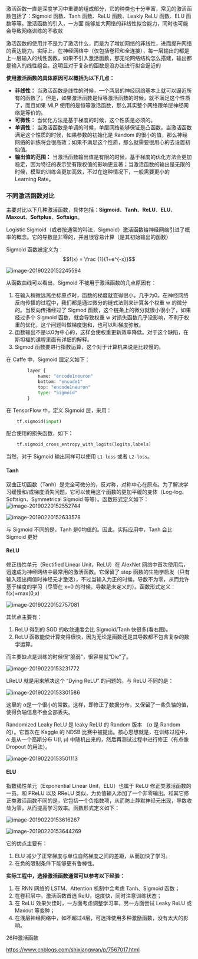 激活函数一直是深度学习中重要的组成部分，它的种类也十分丰富，常见的激活函数包括了：Sigmoid 函数、Tanh 函数、ReLU 函数、Leakly ReLU 函数、ELU 函数等等。激活函数的引入，一方面 能够加大网络的非线性拟合能力，同时也可能会导致网络训练的不收敛



激活函数的使用并不是为了激活什么，而是为了增加网络的非线性，进而提升网络的表达能力。实际上，在神经网络中（仅包括卷积和全连接），每一层输出的都是上一层输入的线性函数，如果不引入激活函数，那无论网络结构怎么搭建，输出都是输入的线性组合。这明显对于复杂的函数是没办法进行拟合逼近的



**使用激活函数的具体原因可以概括为以下几点：**

- **非线性：** 当激活函数是线性的时候，一个两层的神经网络基本上就可以逼近所有的函数了。但是，如果激活函数是恒等激活函数的时候，就不满足这个性质了，而且如果 MLP 使用的是恒等激活函数，那么其实整个网络跟单层神经网络是等价的。
- **可微性：** 当优化方法是基于梯度的时候，这个性质是必须的。
- **单调性：** 当激活函数是单调的时候，单层网络能够保证是凸函数。当激活函数满足这个性质的时候，如果参数的初始化是 Random 的很小的值，那么神经网络的训练将会很高效；如果不满足这个性质，那么就需要很用心的去设置初始值。
- **输出值的范围：** 当激活函数输出值是有限的时候，基于梯度的优化方法会更加稳定，因为特征的表示受有限权值的影响更显著；当激活函数的输出是无限的时候，模型的训练会更加高效，不过在这种情况下，一般需要更小的 Learning Rate。



### 不同激活函数对比

主要对比以下几种激活函数，具体包括：**Sigmoid**、**Tanh**、**ReLU**、**ELU**、**Maxout**、**Softplus**、**Softsign**。

Logistic Sigmoid（或者按通常的叫法，Sigmoid）激活函数给神经网络引进了概率的概念。它的导数是非零的，并且很容易计算（是其初始输出的函数） 

Sigmoid 函数被定义为：$$f(x) = \frac {1}{1+e^{-x}}$$

![image-20190220152245594](../img/image-20190220152245594.png)

从函数曲线可以看出，Sigmoid 不被用于激活函数的几点原因有：

1. 在输入稍微远离坐标原点时，函数的梯度就变得很小，几乎为0。在神经网络反向传播的过程中，我们都是通过微分的链式法则来计算各个权重 w 的微分的。当反向传播经过了 Sigmod 函数，这个链条上的微分就很小很小了，如果经过多个 Sigmoid 函数，就会导致权重 w 对损失函数几乎没影响，不利于权重的优化，这个问题叫做梯度饱和，也可以叫梯度弥散。
2. 函数输出不是以0为中心的，这样会使权重更新效率降低。对于这个缺陷，在斯坦福的课程里面有详细的解释。
3. Sigmod 函数要进行指数运算，这个对于计算机来说是比较慢的。

在 Caffe 中，Sigmoid 层定义如下：

```python
        layer {
            name: "encode1neuron"
            bottom: "encode1"
            top: "encode1neuron"
            type: "Sigmoid"
        }
```

在 TensorFlow 中，定义 Sigmoid 层，采用：

```python
    tf.sigmoid(input)
```

配合使用的损失函数，如下：

```python
    tf.sigmoid_cross_entropy_with_logits(logits,labels)
```

当然，对于 Sigmoid 输出同样可以使用 `L1-loss` 或者 `L2-loss`。

#### Tanh

双曲正切函数（Tanh）是完全可微分的，反对称，对称中心在原点。为了解决学习缓慢和/或梯度消失问题，它可以使用这个函数的更加平缓的变体（Log-log、Softsign、Symmetrical Sigmoid 等等）。函数形式定义如下：![image-20190220152552744](../img/image-20190220152552744.png)

![image-20190220152633578](../img/image-20190220152633578.png)

与 Sigmoid 不同的是，Tanh 是0均值的。因此，实际应用中，Tanh 会比 Sigmoid 更好



#### ReLU

修正线性单元（Rectified Linear Unit，ReLU）在 AlexNet 网络中首次使用后，迅速成为神经网络中最常用的激活函数。它保留了 step 函数的生物学启发（只有输入超出阈值时神经元才激活），不过当输入为正的时候，导数不为零，从而允许基于梯度的学习（尽管在 x=0 的时候，导数是未定义的）。函数形式定义：f(x)=max(0,x)

![image-20190220152757081](../img/image-20190220152757081.png)

其优点主要有：

1. ReLU 得到的 SGD 的收敛速度会比 Sigmoid/Tanh 快很多(看右图)。
2. ReLU 函数能使计算变得很快，因为无论是函数还是其导数都不包含复杂的数学运算。

而主要缺点是训练的时候很“脆弱”，很容易就“Die”了。



![image-20190220153231772](../img/image-20190220153231772.png)

LReLU 就是用来解决这个 “Dying ReLU” 的问题的。与 ReLU 不同的是：

 ![image-20190220153301586](../img/image-20190220153301586.png)

这里的 α是一个很小的常数。这样，即修正了数据分布，又保留了一些负轴的值，使得负轴信息不会全部丢失。



Randomized Leaky ReLU 是 leaky ReLU 的 Random 版本 （α  是 Random 的）。它首次在 Kaggle 的 NDSB 比赛中被提出。核心思想就是，在训练过程中， α 是从一个高斯分布 U(l, μ) 中随机出来的，然后再测试过程中进行修正（有点像 Dropout 的用法）。

![image-20190220153501113](../img/image-20190220153501113.png)



#### ELU

指数线性单元（Exponential Linear Unit，ELU）也属于 ReLU 修正类激活函数的一员。和 PReLU 以及 RReLU 类似，为负值输入添加了一个非零输出。和其它修正类激活函数不同的是，它包括一个负指数项，从而防止静默神经元出现，导数收敛为零，从而提高学习效率。函数形式定义如下：

![image-20190220153616267](../img/image-20190220153616267.png)

![image-20190220153644269](../img/image-20190220153644269.png)

它的优点主要有：

1. ELU 减少了正常梯度与单位自然梯度之间的差距，从而加快了学习。
2. 在负的限制条件下能够更有鲁棒性。

**实际工程中，选择激活函数通常可以参考以下经验：**

1. 在 RNN 网络的 LSTM、Attention 机制中会考虑 Tanh、Sigmoid 函数；
2. 在卷积层中，激活函数首选 RelU，速度快，同时注意训练状态；
3. 在 ReLU 效果欠佳时，一方面考虑调整学习率，另一方面尝试 Leaky ReLU 或 Maxout 等变种；
4. 在浅层神经网络中，如不超过4层，可选择使用多种激励函数，没有太大的影响。



 26种激活函数

https://www.cnblogs.com/shixiangwan/p/7567017.html  



